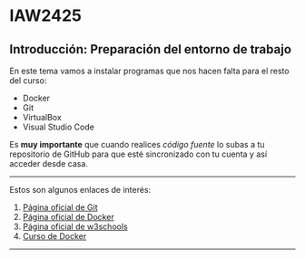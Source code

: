 # IAW2425
## Introducción: Preparación del entorno de trabajo

En este tema vamos a instalar programas que nos hacen falta para el resto del curso:

- Docker
- Git
- VirtualBox
- Visual Studio Code

Es **muy importante** que cuando realices *código fuente*
lo subas a tu repositorio de GitHub para que esté sincronizado con tu cuenta y así acceder desde casa.

--- 

Estos son algunos enlaces de interés:

1. [Página oficial de Git](https://git-scm.com/)
2. [Página oficial de Docker](https://www.docker.com/)
3. [Página oficial de w3schools](https://www.w3schools.com/)
4. [Curso de Docker](https://iesgn.github.io/curso_docker_2021/)

---
